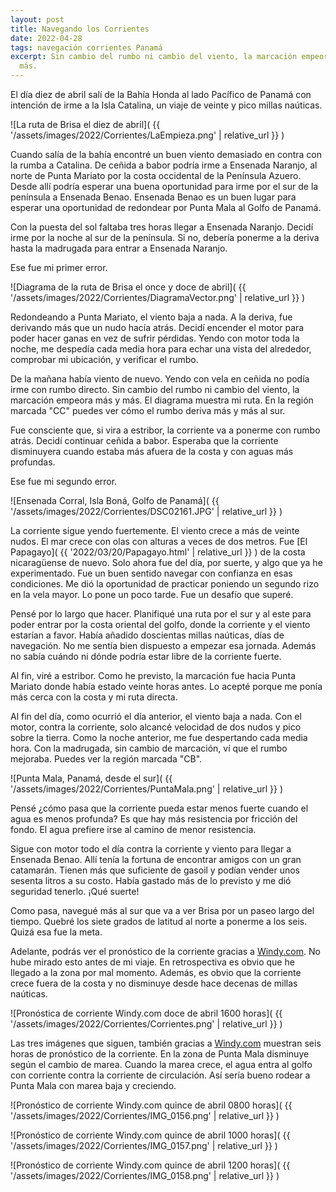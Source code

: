 ```yaml
---
layout: post
title: Navegando los Corrientes
date: 2022-04-28
tags: navegación corrientes Panamá
excerpt: Sin cambio del rumbo ni cambio del viento, la marcación empeora más y
  más.
---
```


El día diez de abril salí de la Bahía Honda al lado Pacífico de Panamá
con intención de irme a la Isla Catalina, un viaje de veinte y pico millas
naúticas.

![La ruta de Brisa el diez de abril](
  {{ '/assets/images/2022/Corrientes/LaEmpieza.png' | relative_url }}
)

Cuando salía de la bahía encontré un buen viento demasiado en contra con
la rumba a Catalina. De ceñida a babor podría irme a Ensenada Naranjo, al
norte de Punta Mariato por la costa occidental de la Península Azuero.
Desde allí podría esperar una buena oportunidad para irme por el sur de la
península a Ensenada Benao. Ensenada Benao es un buen lugar para esperar
una oportunidad de redondear por Punta Mala al Golfo de Panamá.

Con la puesta del sol faltaba tres horas llegar a Ensenada Naranjo. Decidí
irme por la noche al sur de la península. Si no, debería ponerme a la deriva
hasta la madrugada para entrar a Ensenada Naranjo.

Ese fue mi primer error.

![Diagrama de la ruta de Brisa el once y doce de abril](
  {{ '/assets/images/2022/Corrientes/DiagramaVector.png' | relative_url }}
)

Redondeando a Punta Mariato, el viento baja a nada. A la deriva, fue
derivando más que un nudo hacía atrás. Decidí encender el motor para poder
hacer ganas en vez de sufrir pérdidas. Yendo con motor toda la noche,
me despedía cada media hora para echar una vista del alrededor, comprobar
mi ubicación, y verificar el rumbo.

De la mañana había viento de nuevo. Yendo con vela en ceñida no podía irme
con rumbo directo. Sin cambio del rumbo ni cambio del viento, la marcación
empeora más y más. El diagrama muestra mi ruta. En la región marcada "CC"
puedes ver cómo el rumbo deriva más y más al sur.

Fue consciente que, si vira a estribor, la corriente va a ponerme con
rumbo atrás. Decidí continuar ceñida a babor. Esperaba que la corriente
disminuyera cuando estaba más afuera de la costa y con aguas más profundas.

Ese fue mi segundo error.

![Ensenada Corral, Isla Boná, Golfo de Panamá](
  {{ '/assets/images/2022/Corrientes/DSC02161.JPG' | relative_url }}
)

La corriente sigue yendo fuertemente. El viento crece a más de veinte
nudos. El mar crece con olas con alturas a veces de dos metros. Fue
[El Papagayo](
  {{ '2022/03/20/Papagayo.html' | relative_url }}
)
de la costa nicaragüense de nuevo. Solo ahora fue del día,
por suerte, y algo que ya he experimentado. Fue un buen sentido navegar
con confianza en esas condiciones. Me dió la oportunidad de practicar poniendo
un segundo rizo en la vela mayor. Lo pone un poco tarde. Fue un desafío que
superé.

Pensé por lo largo que hacer. Planifiqué una ruta por el sur y al este
para poder entrar por la costa oriental del golfo, donde la corriente y el
viento estarían a favor. Había añadido doscientas millas naúticas, días de
navegación.  No me sentía bien dispuesto a empezar esa jornada.  Además no
sabía cuándo ni dónde podría estar libre de la corriente fuerte.

Al fin, viré a estribor. Como he previsto, la marcación fue hacia Punta Mariato
donde había estado veinte horas antes. Lo acepté porque me ponía más cerca con
la costa y mi ruta directa.

Al fin del día, como ocurrió el día anterior, el viento baja a nada.
Con el motor, contra la corriente, solo alcancé velocidad de dos nudos y pico
sobre la tierra. Como la noche anterior, me fue despertando cada media hora.
Con la madrugada, sin cambio de marcación, ví que el rumbo mejoraba.
Puedes ver la región marcada "CB".

![Punta Mala, Panamá, desde el sur](
  {{ '/assets/images/2022/Corrientes/PuntaMala.png' | relative_url }}
)

Pensé ¿cómo pasa que la corriente pueda estar menos fuerte cuando el agua es
menos profunda? Es que hay más resistencia por fricción del fondo. El agua
prefiere irse al camino de menor resistencia.

Sigue con motor todo el día contra la corriente y viento para llegar a Ensenada
Benao. Allí tenía la fortuna de encontrar amigos con un gran catamarán. Tienen
más que suficiente de gasoil y podían vender unos sesenta litros a su costo.
Había gastado más de lo previsto y me dió seguridad tenerlo. ¡Qué suerte!

Como pasa, navegué más al sur que va a ver Brisa por un paseo largo del tiempo.
Quebré los siete grados de latitud al norte a ponerme a los seis. Quizá esa fue
la meta.

Adelante, podrás ver el pronóstico de la corriente gracias a
[Windy.com](https://windy.com/).
No hube mirado esto antes de mi viaje. En retrospectiva es obvio que he llegado
a la zona por mal momento. Además, es obvio que la corriente crece fuera de la
costa y no disminuye desde hace decenas de millas naúticas.

![Pronóstica de corriente Windy.com doce de abril 1600 horas](
  {{ '/assets/images/2022/Corrientes/Corrientes.png' | relative_url }}
)

Las tres imágenes que siguen, también gracias a
[Windy.com](https://windy.com/)
muestran seis horas de pronóstico de la corriente.  En la zona de Punta Mala
disminuye según el cambio de marea.  Cuando la marea crece, el agua entra al
golfo con corriente contra la corriente de circulación. Así sería bueno rodear
a Punta Mala con marea baja y creciendo.

![Pronóstico de corriente Windy.com quince de abril 0800 horas](
  {{ '/assets/images/2022/Corrientes/IMG_0156.png' | relative_url }}
)

![Pronóstico de corriente Windy.com quince de abril 1000 horas](
  {{ '/assets/images/2022/Corrientes/IMG_0157.png' | relative_url }}
)

![Pronóstico de corriente Windy.com quince de abril 1200 horas](
  {{ '/assets/images/2022/Corrientes/IMG_0158.png' | relative_url }}
)
